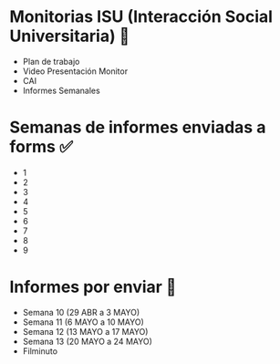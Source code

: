 # Monitorias ISU (Interacción Social Universitaria) 🧠
* Plan de trabajo
* Video Presentación Monitor
* CAI
* Informes Semanales
# Semanas de informes enviadas a forms ✅
* 1
* 2
* 3
* 4
* 5
* 6
* 7
* 8
* 9
# Informes por enviar 📌
* Semana 10 (29 ABR a 3 MAYO)
* Semana 11  (6 MAYO a 10 MAYO)
* Semana 12 (13 MAYO a 17 MAYO)
* Semana 13  (20 MAYO a 24 MAYO)
* Filminuto
